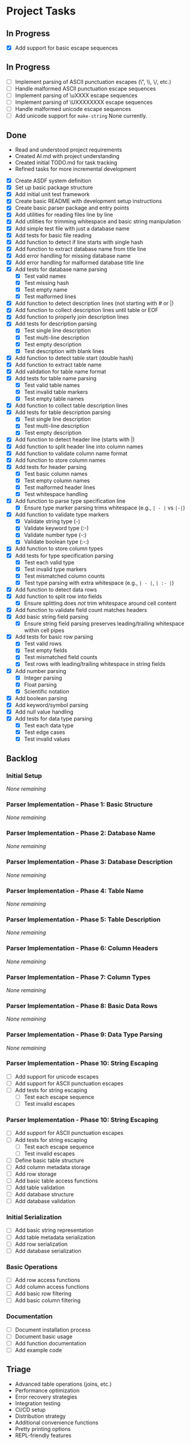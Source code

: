 # Project Tasks

## In Progress
- [X] Add support for basic escape sequences

## In Progress
- [ ] Implement parsing of ASCII punctuation escapes (\\", \\\\, \\/, etc.)
- [ ] Handle malformed ASCII punctuation escape sequences
- [ ] Implement parsing of \\uXXXX escape sequences
- [ ] Implement parsing of \\UXXXXXXXX escape sequences
- [ ] Handle malformed unicode escape sequences
- [ ] Add unicode support for `make-string`
None currently.

## Done
- Read and understood project requirements
- Created AI.md with project understanding
- Created initial TODO.md for task tracking
- Refined tasks for more incremental development
- [X] Create ASDF system definition
- [X] Set up basic package structure
- [X] Add initial unit test framework
- [X] Create basic README with development setup instructions
- [X] Create basic parser package and entry points
- [X] Add utilities for reading files line by line
- [X] Add utilities for trimming whitespace and basic string manipulation
- [X] Add simple test file with just a database name
- [X] Add tests for basic file reading
- [X] Add function to detect if line starts with single hash
- [X] Add function to extract database name from title line
- [X] Add error handling for missing database name
- [X] Add error handling for malformed database title line
- [X] Add tests for database name parsing
  - [X] Test valid names
  - [X] Test missing hash
  - [X] Test empty name
  - [X] Test malformed lines
- [X] Add function to detect description lines (not starting with # or |)
- [X] Add function to collect description lines until table or EOF
- [X] Add function to properly join description lines
- [X] Add tests for description parsing
  - [X] Test single line description
  - [X] Test multi-line description
  - [X] Test empty description
  - [X] Test description with blank lines
- [X] Add function to detect table start (double hash)
- [X] Add function to extract table name
- [X] Add validation for table name format
- [X] Add tests for table name parsing
  - [X] Test valid table names
  - [X] Test invalid table markers
  - [X] Test empty table names
- [X] Add function to collect table description lines
- [X] Add tests for table description parsing
  - [X] Test single line description
  - [X] Test multi-line description
  - [X] Test empty description
- [X] Add function to detect header line (starts with |)
- [X] Add function to split header line into column names
- [X] Add function to validate column name format
- [X] Add function to store column names
- [X] Add tests for header parsing
  - [X] Test basic column names
  - [X] Test empty column names
  - [X] Test malformed header lines
  - [X] Test whitespace handling
- [X] Add function to parse type specification line
  - [X] Ensure type marker parsing trims whitespace (e.g., `| - |` vs `|-|`)
- [X] Add function to validate type markers
  - [X] Validate string type (-)
  - [X] Validate keyword type (:-)
  - [X] Validate number type (-:)
  - [X] Validate boolean type (:-:)
- [X] Add function to store column types
- [X] Add tests for type specification parsing
  - [X] Test each valid type
  - [X] Test invalid type markers
  - [X] Test mismatched column counts
  - [X] Test type parsing with extra whitespace (e.g., `| - |`, `| :- |`)
- [X] Add function to detect data rows
- [X] Add function to split row into fields
  - [X] Ensure splitting does *not* trim whitespace around cell content
- [X] Add function to validate field count matches headers
- [X] Add basic string field parsing
  - [X] Ensure string field parsing preserves leading/trailing whitespace within cell pipes
- [X] Add tests for basic row parsing
  - [X] Test valid rows
  - [X] Test empty fields
  - [X] Test mismatched field counts
  - [X] Test rows with leading/trailing whitespace in string fields
- [X] Add number parsing
  - [X] Integer parsing
  - [X] Float parsing
  - [X] Scientific notation
- [X] Add boolean parsing
- [X] Add keyword/symbol parsing
- [X] Add null value handling
- [X] Add tests for data type parsing
  - [X] Test each data type
  - [X] Test edge cases
  - [X] Test invalid values

## Backlog

### Initial Setup
*None remaining*

### Parser Implementation - Phase 1: Basic Structure
*None remaining*

### Parser Implementation - Phase 2: Database Name
*None remaining*

### Parser Implementation - Phase 3: Database Description
*None remaining*

### Parser Implementation - Phase 4: Table Name
*None remaining*

### Parser Implementation - Phase 5: Table Description
*None remaining*

### Parser Implementation - Phase 6: Column Headers
*None remaining*

### Parser Implementation - Phase 7: Column Types
*None remaining*

### Parser Implementation - Phase 8: Basic Data Rows
*None remaining*

### Parser Implementation - Phase 9: Data Type Parsing
*None remaining*

### Parser Implementation - Phase 10: String Escaping
- [ ] Add support for unicode escapes
- [ ] Add support for ASCII punctuation escapes
- [ ] Add tests for string escaping
  - [ ] Test each escape sequence
  - [ ] Test invalid escapes

### Parser Implementation - Phase 10: String Escaping
- [ ] Add support for ASCII punctuation escapes
- [ ] Add tests for string escaping
  - [ ] Test each escape sequence
  - [ ] Test invalid escapes
- [ ] Define basic table structure
- [ ] Add column metadata storage
- [ ] Add row storage
- [ ] Add basic table access functions
- [ ] Add table validation
- [ ] Add database structure
- [ ] Add database validation

### Initial Serialization
- [ ] Add basic string representation
- [ ] Add table metadata serialization
- [ ] Add row serialization
- [ ] Add database serialization

### Basic Operations
- [ ] Add row access functions
- [ ] Add column access functions
- [ ] Add basic row filtering
- [ ] Add basic column filtering

### Documentation
- [ ] Document installation process
- [ ] Document basic usage
- [ ] Add function documentation
- [ ] Add example code

## Triage
- Advanced table operations (joins, etc.)
- Performance optimization
- Error recovery strategies
- Integration testing
- CI/CD setup
- Distribution strategy
- Additional convenience functions
- Pretty printing options
- REPL-friendly features
